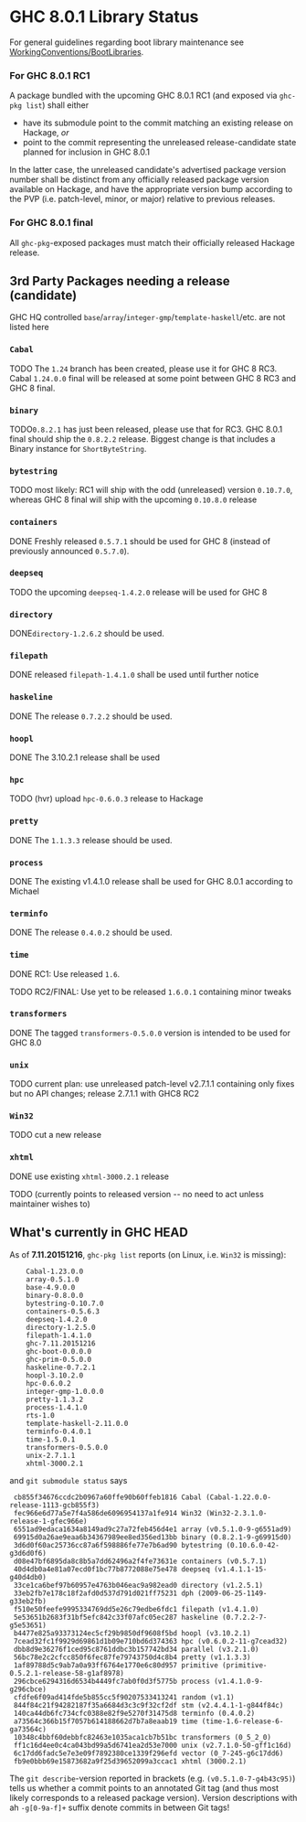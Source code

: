 # GHC 8.0.1 Library Status


For general guidelines regarding boot library maintenance see [WorkingConventions/BootLibraries](working-conventions/boot-libraries).

### For GHC 8.0.1 RC1


A package bundled with the upcoming GHC 8.0.1 RC1 (and exposed via `ghc-pkg list`) shall either

- have its submodule point to the commit matching an existing release on Hackage, *or*
- point to the commit representing the unreleased release-candidate state planned for inclusion in GHC 8.0.1


In the latter case, the unreleased candidate's advertised package version number shall be distinct from any officially released package version available on Hackage, and have the appropriate version bump according to the PVP (i.e. patch-level, minor, or major) relative to previous releases.

### For GHC 8.0.1 final


All `ghc-pkg`-exposed packages must match their officially released Hackage release.

## 3rd Party Packages needing a release (candidate)


GHC HQ controlled `base`/`array`/`integer-gmp`/`template-haskell`/etc. are not listed here

### `Cabal`

[](http://hackage.haskell.org/package/Cabal)

TODO The `1.24` branch has been created, please use it for GHC 8 RC3. Cabal `1.24.0.0` final will be released at some point between GHC 8 RC3 and GHC 8 final.

### `binary`

[](http://hackage.haskell.org/package/binary)

TODO`0.8.2.1` has just been released, please use that for RC3. GHC 8.0.1 final should ship the `0.8.2.2` release. Biggest change is that includes a Binary instance for `ShortByteString`.

### `bytestring`

[](http://hackage.haskell.org/package/bytestring)

TODO most likely: RC1 will ship with the odd (unreleased) version `0.10.7.0`, whereas GHC 8 final will ship with the upcoming `0.10.8.0` release

### `containers`

[](http://hackage.haskell.org/package/containers)

DONE Freshly released `0.5.7.1` should be used for GHC 8 (instead of previously announced `0.5.7.0`).

### `deepseq`

[](http://hackage.haskell.org/package/deepseq)

TODO the upcoming `deepseq-1.4.2.0` release will be used for GHC 8

### `directory`

[](http://hackage.haskell.org/package/directory)

DONE`directory-1.2.6.2` should be used.

### `filepath`

[](http://hackage.haskell.org/package/filepath)

DONE released `filepath-1.4.1.0` shall be used until further notice

### `haskeline`

[](http://hackage.haskell.org/package/haskeline)

DONE The release `0.7.2.2` should be used.

### `hoopl`

[](http://hackage.haskell.org/package/hoopl)

DONE The 3.10.2.1 release shall be used

### `hpc`

[](http://hackage.haskell.org/package/hpc)

TODO (hvr) upload `hpc-0.6.0.3` release to Hackage

### `pretty`

[](http://hackage.haskell.org/package/pretty)

DONE The `1.1.3.3` release should be used.

### `process`

[](http://hackage.haskell.org/package/process)

DONE The existing v1.4.1.0 release shall be used for GHC 8.0.1 according to Michael

### `terminfo`

[](http://hackage.haskell.org/package/terminfo)

DONE The release `0.4.0.2` should be used.

### `time`

[](http://hackage.haskell.org/package/time)

DONE RC1: Use released `1.6`.

TODO RC2/FINAL: Use yet to be released `1.6.0.1` containing minor tweaks

### `transformers`

[](http://hackage.haskell.org/package/transformers)

DONE The tagged `transformers-0.5.0.0` version is intended to be used for GHC 8.0

### `unix`

[](http://hackage.haskell.org/package/unix)

TODO current plan: use unreleased patch-level v2.7.1.1 containing only fixes but no API changes; release 2.7.1.1 with GHC8 RC2

### `Win32`

[](http://hackage.haskell.org/package/Win32)

TODO cut a new release

### `xhtml`

[](http://hackage.haskell.org/package/xhtml)

DONE use existing `xhtml-3000.2.1` release

TODO (currently points to released version -- no need to act unless maintainer wishes to)

## What's currently in GHC HEAD


As of **7.11.20151216**, `ghc-pkg list` reports (on Linux, i.e. `Win32` is missing):

```wiki
    Cabal-1.23.0.0
    array-0.5.1.0
    base-4.9.0.0
    binary-0.8.0.0
    bytestring-0.10.7.0
    containers-0.5.6.3
    deepseq-1.4.2.0
    directory-1.2.5.0
    filepath-1.4.1.0
    ghc-7.11.20151216
    ghc-boot-0.0.0.0
    ghc-prim-0.5.0.0
    haskeline-0.7.2.1
    hoopl-3.10.2.0
    hpc-0.6.0.2
    integer-gmp-1.0.0.0
    pretty-1.1.3.2
    process-1.4.1.0
    rts-1.0
    template-haskell-2.11.0.0
    terminfo-0.4.0.1
    time-1.5.0.1
    transformers-0.5.0.0
    unix-2.7.1.1
    xhtml-3000.2.1
```


and `git submodule status` says

```wiki
 cb855f34676ccdc2b0967a60ffe90b60ffeb1816 Cabal (Cabal-1.22.0.0-release-1113-gcb855f3)
 fec966e6d77a5e7f4a586de6096954137a1fe914 Win32 (Win32-2.3.1.0-release-1-gfec966e)
 6551ad9edaca1634a8149ad9c27a72feb456d4e1 array (v0.5.1.0-9-g6551ad9)
 69915d0a26ae9eaa6b34367989ee8ed356ed13bb binary (0.8.2.1-9-g69915d0)
 3d6d0f60ac25736cc87a6f598886fe77e7b6ad90 bytestring (0.10.6.0-42-g3d6d0f6)
 d08e47bf6895da8c8b5a7dd62496a2f4fe73631e containers (v0.5.7.1)
 40d4db0a4e81a07ecd0f1bc77b8772088e75e478 deepseq (v1.4.1.1-15-g40d4db0)
 33ce1ca6bef97b60957e4763b046eac9a982ead0 directory (v1.2.5.1)
 33eb2fb7e178c18f2afd0d537d791d021ff75231 dph (2009-06-25-1149-g33eb2fb)
 f510e50feefe9995334769dd5e26c79edbe6fdc1 filepath (v1.4.1.0)
 5e53651b2683f31bf5efc842c33f07afc05ec287 haskeline (0.7.2.2-7-g5e53651)
 b4477e825a93373124ec5cf29b9850df9608f5bd hoopl (v3.10.2.1)
 7cead32fc1f9929d69861d1b09e710bd6d374363 hpc (v0.6.0.2-11-g7cead32)
 dbb8d9e36276f1ced95c8761ddbc3b157742bd34 parallel (v3.2.1.0)
 56bc78e2c2cfcc850f6fec87fe79743750d4c8b4 pretty (v1.1.3.3)
 1af89788d5c9ab7a0a93ff6764e1770e6c80d957 primitive (primitive-0.5.2.1-release-58-g1af8978)
 296cbce6294316d6534b4449fc7ab0f0d3f5775b process (v1.4.1.0-9-g296cbce)
 cfdfe6f09ad414fde5b855cc5f90207533413241 random (v1.1)
 844f84c21f94282187f35a6684d3c3c9f32cf2df stm (v2.4.4.1-1-g844f84c)
 140ca44db6fc734cfc0388e82f9e5270f31475d8 terminfo (0.4.0.2)
 a73564c366b15f7057b614188662d7b7a8eaab19 time (time-1.6-release-6-ga73564c)
 10348c4bbf60debbfc82463e1035aca1cb7b51bc transformers (0_5_2_0)
 ff1c16d4ee0c4ca043bd99a5d6741ea2d53e7000 unix (v2.7.1.0-50-gff1c16d)
 6c17dd6fadc5e7e3e09f7892380ce1339f296efd vector (0_7-245-g6c17dd6)
 fb9e0bbb69e15873682a9f25d39652099a3ccac1 xhtml (3000.2.1)

```


The `git describe`-version reported in brackets (e.g. `(v0.5.1.0-7-g4b43c95)`) tells us whether a commit points to an annotated Git tag (and thus most likely corresponds to a released package version). Version descriptions with ah `-g[0-9a-f]+` suffix denote commits in between Git tags!
